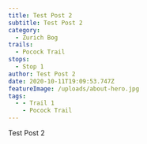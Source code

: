 ```yaml
---
title: Test Post 2
subtitle: Test Post 2
category:
  - Zurich Bog
trails:
  - Pocock Trail
stops:
  - Stop 1
author: Test Post 2
date: 2020-10-11T19:09:53.747Z
featureImage: /uploads/about-hero.jpg
tags:
  - - Trail 1
    - Pocock Trail
---
```

Test Post 2